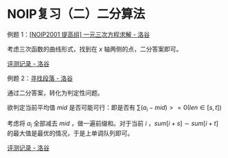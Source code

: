 # NOIP复习（二）二分算法

例题 $1$：[[NOIP2001 提高组] 一元三次方程求解 - 洛谷](https://www.luogu.com.cn/problem/P1024)

考虑三次函数的曲线形式，找到在 $x$ 轴两侧的点，二分答案即可。

[评测记录 - 洛谷](https://www.luogu.com.cn/record/85581581)

例题 $2$：[寻找段落 - 洛谷](https://www.luogu.com.cn/problem/P1419)

通过二分答案，转化为判定性问题。

欲判定当前平均值 $mid$ 是否可能可行：即是否有 $\sum{(a_i - mid)} >= 0(len\in [s,t])$

考虑将 $a_i$ 全部减去 $mid$ ，做一遍前缀和。对于当前 $i$ ，$sum[i+s]\sim sum[i+t]$ 的最大值是最优的情况，于是上单调队列即可。

[评测记录 - 洛谷](https://www.luogu.com.cn/record/85577923)
